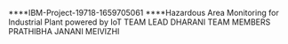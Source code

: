 ****IBM-Project-19718-1659705061
****Hazardous Area Monitoring for Industrial Plant powered by IoT
TEAM LEAD
       DHARANI
TEAM MEMBERS
       PRATHIBHA
       JANANI
       MEIVIZHI
           
